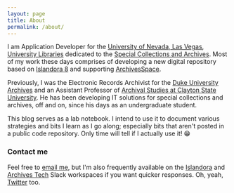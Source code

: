 ```yaml
---
layout: page
title: About
permalink: /about/
---
```


I am Application Developer for the [University of Nevada, Las Vegas](https://www.unlv.edu/), [University Libraries](https://www.library.unlv.edu/) dedicated to the [Special Collections and Archives](https://www.library.unlv.edu/speccol/). Most of my work these days comprises of developing a new digital repository based on [Islandora 8](https://islandora.ca/content/islandora-8-fact-sheet) and supporting [ArchivesSpace](https://archivesspace.org/). 

 Previously, I was the Electronic Records Archivist for the [Duke University Archives](https://library.duke.edu/rubenstein/uarchives) and an Assistant Professor of [Archival Studies at Clayton State University](https://www.clayton.edu/mas/). He has been developing IT solutions for special collections and archives, off and on, since his days as an undergraduate student.

This blog serves as a lab notebook. I intend to use it to document various strategies and bits I learn as I go along; especially bits that aren't posted in a public code repository. Only time will tell if I actually use it! 😁

### Contact me

Feel free to [email me](mailto:seth.shaw@unlv.edu), but I'm also frequently available on the [Islandora](islandora.slack.com) and [Archives Tech](shoes-untied.slack.com) Slack workspaces if you want quicker responses. Oh, yeah, [Twitter](https://twitter.com/seth_e_shaw) too.